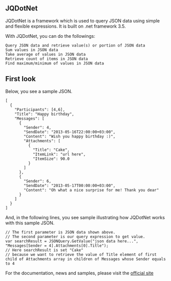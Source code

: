 ## JQDotNet

JQDotNet is a framework which is used to query JSON data using simple and flexible expressions.
It is built on .net framework 3.5.

With JQDotNet, you can do the followings:

	Query JSON data and retrieve value(s) or portion of JSON data
	Sum values in JSON data
	Take average of values in JSON data
	Retrieve count of items in JSON data
	Find maximum/minimum of values in JSON data
	
## First look

Below, you see a sample JSON.

	
	[
	  {
	    "Participants": [4,6],
	    "Title": "Happy birthday",
	    "Messages": [
	      {
	        "Sender": 4,
	        "SendDate": "2013-05-16T22:00:00+03:00",
	        "Content": "Wish you happy birthday :)",
	        "Attachments": [
	          {
	            "Title": "Cake",
	            "ItemLink": "url here",
	            "ItemSize": 90.0
	          }
	        ]
	      },
	      {
	        "Sender": 6,
	        "SendDate": "2013-05-17T00:00:00+03:00",
	        "Content": "Oh what a nice surprise for me! Thank you dear"
	      }
	    ]
	  }
	]

And, in the following lines, you see sample illustrating how JQDotNet works with this sample JSON.
	
	// The first parameter is JSON data shown above.
	// The second parameter is our query expression to get value.
	var searchResult = JSONQuery.GetValue("json data here...", "Messages[Sender = 4].Attachments[0].Title");
	// Here searchResult is set "Cake" 
	// because we want to retrieve the value of Title element of first child of Attachments array in children of Messages whose Sender equals to 4
	
For the documentation, news and samples, please visit the [official site](#http://jqdotnet.com)
